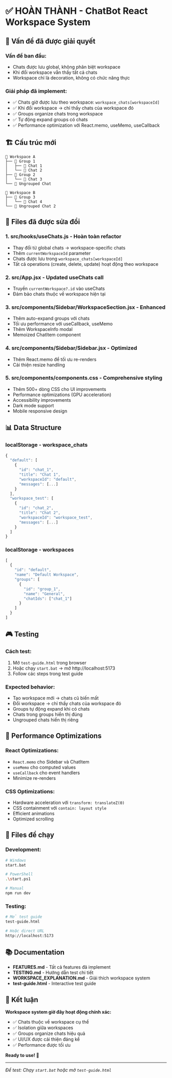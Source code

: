 # ✅ HOÀN THÀNH - ChatBot React Workspace System

## 🎯 **Vấn đề đã được giải quyết**

### **Vấn đề ban đầu:**
- Chats được lưu global, không phân biệt workspace
- Khi đổi workspace vẫn thấy tất cả chats
- Workspace chỉ là decoration, không có chức năng thực

### **Giải pháp đã implement:**
- ✅ Chats giờ được lưu theo workspace: `workspace_chats[workspaceId]`
- ✅ Khi đổi workspace → chỉ thấy chats của workspace đó
- ✅ Groups organize chats trong workspace
- ✅ Tự động expand groups có chats
- ✅ Performance optimization với React.memo, useMemo, useCallback

## 🏗️ **Cấu trúc mới**

```
📁 Workspace A
├── 📂 Group 1
│   ├── 💬 Chat 1
│   └── 💬 Chat 2
├── 📂 Group 2
│   └── 💬 Chat 3
└── 💬 Ungrouped Chat

📁 Workspace B  
├── 📂 Group 3
│   └── 💬 Chat 4
└── 💬 Ungrouped Chat 2
```

## 🔧 **Files đã được sửa đổi**

### 1. **src/hooks/useChats.js** - Hoàn toàn refactor
- Thay đổi từ global chats → workspace-specific chats
- Thêm `currentWorkspaceId` parameter
- Chats được lưu trong `workspace_chats[workspaceId]`
- Tất cả operations (create, delete, update) hoạt động theo workspace

### 2. **src/App.jsx** - Updated useChats call
- Truyền `currentWorkspace?.id` vào useChats
- Đảm bảo chats thuộc về workspace hiện tại

### 3. **src/components/Sidebar/WorkspaceSection.jsx** - Enhanced
- Thêm auto-expand groups với chats
- Tối ưu performance với useCallback, useMemo
- Thêm WorkspaceInfo modal
- Memoized ChatItem component

### 4. **src/components/Sidebar/Sidebar.jsx** - Optimized
- Thêm React.memo để tối ưu re-renders
- Cải thiện resize handling

### 5. **src/components/components.css** - Comprehensive styling
- Thêm 500+ dòng CSS cho UI improvements
- Performance optimizations (GPU acceleration)
- Accessibility improvements
- Dark mode support
- Mobile responsive design

## 📊 **Data Structure**

### **localStorage - workspace_chats**
```javascript
{
  "default": [
    {
      "id": "chat_1",
      "title": "Chat 1", 
      "workspaceId": "default",
      "messages": [...]
    }
  ],
  "workspace_test": [
    {
      "id": "chat_2",
      "title": "Chat 2",
      "workspaceId": "workspace_test", 
      "messages": [...]
    }
  ]
}
```

### **localStorage - workspaces**
```javascript
[
  {
    "id": "default",
    "name": "Default Workspace",
    "groups": [
      {
        "id": "group_1",
        "name": "General",
        "chatIds": ["chat_1"]
      }
    ]
  }
]
```

## 🎮 **Testing**

### **Cách test:**
1. Mở `test-guide.html` trong browser
2. Hoặc chạy `start.bat` → mở http://localhost:5173
3. Follow các steps trong test guide

### **Expected behavior:**
- Tạo workspace mới → chats cũ biến mất
- Đổi workspace → chỉ thấy chats của workspace đó
- Groups tự động expand khi có chats
- Chats trong groups hiển thị đúng
- Ungrouped chats hiển thị riêng

## 🚀 **Performance Optimizations**

### **React Optimizations:**
- `React.memo` cho Sidebar và ChatItem
- `useMemo` cho computed values
- `useCallback` cho event handlers
- Minimize re-renders

### **CSS Optimizations:**
- Hardware acceleration với `transform: translateZ(0)`
- CSS containment với `contain: layout style`
- Efficient animations
- Optimized scrolling

## 🎯 **Files để chạy**

### **Development:**
```bash
# Windows
start.bat

# PowerShell  
.\start.ps1

# Manual
npm run dev
```

### **Testing:**
```bash
# Mở test guide
test-guide.html

# Hoặc direct URL
http://localhost:5173
```

## 📚 **Documentation**

- **FEATURES.md** - Tất cả features đã implement
- **TESTING.md** - Hướng dẫn test chi tiết
- **WORKSPACE_EXPLANATION.md** - Giải thích workspace system
- **test-guide.html** - Interactive test guide

## 🎉 **Kết luận**

**Workspace system giờ đây hoạt động chính xác:**
- ✅ Chats thuộc về workspace cụ thể
- ✅ Isolation giữa workspaces
- ✅ Groups organize chats hiệu quả
- ✅ UI/UX được cải thiện đáng kể
- ✅ Performance được tối ưu

**Ready to use! 🚀**

---

*Để test: Chạy `start.bat` hoặc mở `test-guide.html`*
